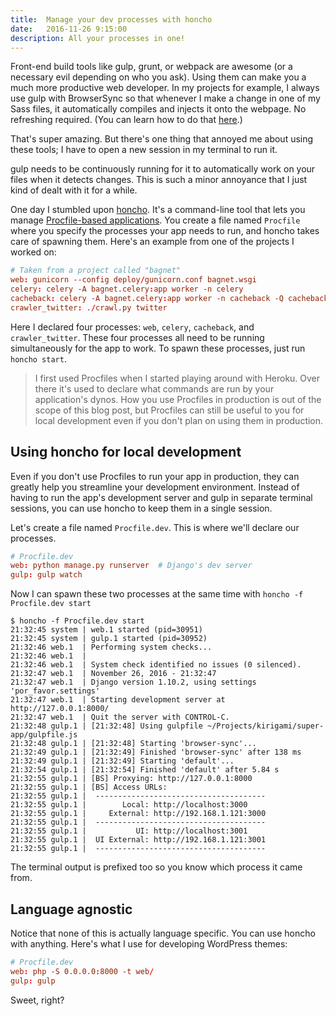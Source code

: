 ```yaml
---
title:  Manage your dev processes with honcho
date:   2016-11-26 9:15:00
description: All your processes in one!
---
```


Front-end build tools like gulp, grunt, or webpack are awesome (or a necessary evil depending on who you ask). Using them can make you a much more productive web developer. In my projects for example, I always use gulp with BrowserSync so that whenever I make a change in one of my Sass files, it automatically compiles and injects it onto the webpage. No refreshing required. (You can learn how to do that [here](https://www.browsersync.io/docs/gulp#gulp-sass-css).)

That's super amazing. But there's one thing that annoyed me about using these tools; I have to open a new session in my terminal to run it.

gulp needs to be continuously running for it to automatically work on your files when it detects changes.  This is such a minor annoyance that I just kind of dealt with it for a while.

One day I stumbled upon [honcho](https://honcho.readthedocs.io/en/latest/). It's a command-line tool that lets you manage [Procfile-based applications](https://devcenter.heroku.com/articles/procfile). You create a file named `Procfile` where you specify the processes your app needs to run, and honcho takes care of spawning them. Here's an example from one of the projects I worked on:

~~~ conf
# Taken from a project called "bagnet"
web: gunicorn --config deploy/gunicorn.conf bagnet.wsgi
celery: celery -A bagnet.celery:app worker -n celery
cacheback: celery -A bagnet.celery:app worker -n cacheback -Q cacheback
crawler_twitter: ./crawl.py twitter
~~~

Here I declared four processes: `web`, `celery`, `cacheback`, and `crawler_twitter`. These four processes all need to be running simultaneously for the app to work. To spawn these processes, just run `honcho start`.

> I first used Procfiles when I started playing around with Heroku. Over there it's used to declare what commands are run by your application's dynos. How you use Procfiles in production is out of the scope of this blog post, but Procfiles can still be useful to you for local development even if you don't plan on using them in production.

## Using honcho for local development

Even if you don't use Procfiles to run your app in production, they can greatly help you streamline your development environment. Instead of having to run the app's development server and gulp in separate terminal sessions, you can use honcho to keep them in a single session.

Let's create a file named `Procfile.dev`. This is where we'll declare our processes.

~~~conf
# Procfile.dev
web: python manage.py runserver  # Django's dev server
gulp: gulp watch
~~~

Now I can spawn these two processes at the same time with `honcho -f Procfile.dev start`

~~~shell_session
$ honcho -f Procfile.dev start
21:32:45 system | web.1 started (pid=30951)
21:32:45 system | gulp.1 started (pid=30952)
21:32:46 web.1  | Performing system checks...
21:32:46 web.1  |
21:32:46 web.1  | System check identified no issues (0 silenced).
21:32:47 web.1  | November 26, 2016 - 21:32:47
21:32:47 web.1  | Django version 1.10.2, using settings 'por_favor.settings'
21:32:47 web.1  | Starting development server at http://127.0.0.1:8000/
21:32:47 web.1  | Quit the server with CONTROL-C.
21:32:48 gulp.1 | [21:32:48] Using gulpfile ~/Projects/kirigami/super-app/gulpfile.js
21:32:48 gulp.1 | [21:32:48] Starting 'browser-sync'...
21:32:49 gulp.1 | [21:32:49] Finished 'browser-sync' after 138 ms
21:32:49 gulp.1 | [21:32:49] Starting 'default'...
21:32:54 gulp.1 | [21:32:54] Finished 'default' after 5.84 s
21:32:55 gulp.1 | [BS] Proxying: http://127.0.0.1:8000
21:32:55 gulp.1 | [BS] Access URLs:
21:32:55 gulp.1 |  --------------------------------------
21:32:55 gulp.1 |        Local: http://localhost:3000
21:32:55 gulp.1 |     External: http://192.168.1.121:3000
21:32:55 gulp.1 |  --------------------------------------
21:32:55 gulp.1 |           UI: http://localhost:3001
21:32:55 gulp.1 |  UI External: http://192.168.1.121:3001
21:32:55 gulp.1 |  --------------------------------------
~~~



The terminal output is prefixed too so you know which process it came from.

## Language agnostic

Notice that none of this is actually language specific. You can use honcho with anything. Here's what I use for developing WordPress themes:

~~~ conf
# Procfile.dev
web: php -S 0.0.0.0:8000 -t web/
gulp: gulp
~~~

Sweet, right?
